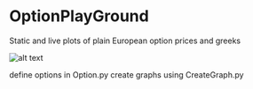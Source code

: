 # OptionPlayGround
Static and live plots of plain European option prices and greeks

![alt text](https://github.com/helloyhan/OptionPlayGround/figures/sample.png)

define options in Option.py
create graphs using CreateGraph.py
